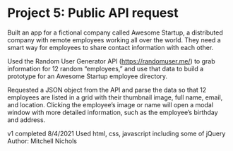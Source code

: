 # Project 5: Public API request

Built an app for a fictional company called Awesome Startup, a distributed company with remote employees working all over the world. They need a smart way for employees to share contact information with each other.

Used the Random User Generator API (https://randomuser.me/) to grab information for 12 random “employees,” and use that data to build a prototype for an Awesome Startup employee directory.

Requested a JSON object from the API and parse the data so that 12 employees are listed in a grid with their thumbnail image, full name, email, and location. Clicking the employee’s image or name will open a modal window with more detailed information, such as the employee’s birthday and address.

v1 completed 8/4/2021
Used html, css, javascript including some of jQuery
Author: Mitchell Nichols

